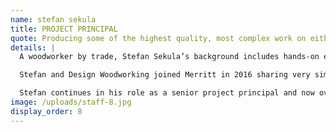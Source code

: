 ```yaml
---
name: stefan sekula
title: PROJECT PRINCIPAL
quote: Producing some of the highest quality, most complex work on either coast has earned our reputation for excellence.
details: |
  A woodworker by trade, Stefan Sekula’s background includes hands-on experience in carpentry, framing, shop drawing, fabrication, finishing and installation of architectural millwork. In 1989 he partnered with Design Woodworking founder David Wolfolk and together they grew the Lodi, California-based company to $9 million in annual revenue.

  Stefan and Design Woodworking joined Merritt in 2016 sharing very similar clients, projects and philosophies. Stefan and team have become valuable assets to the Merritt family and together they are approaching great new opportunities to grow, learn and problem solve as one.

  Stefan continues in his role as a senior project principal and now oversees Merritt West’s operations.
image: /uploads/staff-8.jpg
display_order: 8
---
```


